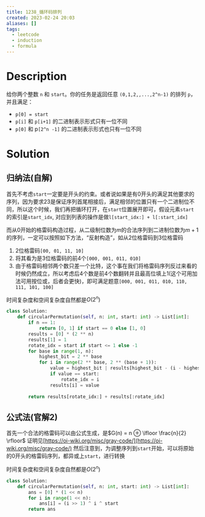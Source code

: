 ```yaml
---
title: 1238_循环码排列
created: 2023-02-24 20:03
aliases: []
tags:
  - leetcode 
  - induction
  - formula
---
```


# Description

给你两个整数 `n` 和 `start`。你的任务是返回任意 `(0,1,2,,...,2^n-1)` 的排列 `p`，并且满足：

- `p[0] = start`
- `p[i]` 和 `p[i+1]` 的二进制表示形式只有一位不同
- `p[0]` 和 p`[2^n -1]` 的二进制表示形式也只有一位不同


# Solution

## 归纳法(自解)

首先不考虑`start`一定要是开头的约束。或者说如果是有0开头的满足其他要求的序列，因为要求23是保证序列首尾相接后，满足相邻的位置只有一个二进制位不同，所以这个时候，我们再把循环打开，在`start`位置展开即可，假设元素`start`的索引是`start_idx`, 对应到列表的操作是做`l[start_idx:] + l[:start_idx]`

而从0开始的格雷码构造过程，从二级制位数为$m$的合法序列到二进制位数为$m + 1$的序列，一定可以按照如下方法，“反射构造”，如从2位格雷码到3位格雷码

1. 2位格雷码`[00, 01, 11, 10]`
2. 将其看为是3位格雷码的前4个`[000, 001, 011, 010]`
3. 由于格雷码相邻两个数只差一个比特，这个事在我们将格雷码序列反过来看的时候仍然成立，所以考虑后4个数是前4个数翻转并且最高位填上1(这个可用加法可用按位或，后者会更快)，即可满足题意`[000, 001, 011, 010, 110, 111, 101, 100]`

时间复杂度和空间复杂度自然都是$O(2^n)$

```python
class Solution:
    def circularPermutation(self, n: int, start: int) -> List[int]:
        if n == 1:
            return [0, 1] if start == 0 else [1, 0]
        results = [0] * (2 ** n)
        results[1] = 1
        rotate_idx = start if start <= 1 else -1
        for base in range(1, n):
            highest_bit = 2 ** base
            for i in range(2 ** base, 2 ** (base + 1)):
                value = highest_bit | results[highest_bit - (i - highest_bit) - 1]
                if value == start:
                    rotate_idx = i
                results[i] = value
        
        return results[rotate_idx:] + results[:rotate_idx]
```

## 公式法(官解2)

首先一个合法的格雷码可以由公式生成，是$G(n) = n ⊕ \lfloor \frac{n}{2} \rfloor$ 证明见[https://oi-wiki.org/misc/gray-code/](https://oi-wiki.org/misc/gray-code/)
然后注意到，为调整序列到`start`开始，可以将原始的$0$开头的格雷码序列，都异或上`start`，进行转换

时间复杂度和空间复杂度自然都是$O(2^n)$

```python
class Solution:
    def circularPermutation(self, n: int, start: int) -> List[int]:
        ans = [0] * (1 << n)
        for i in range(1 << n):
            ans[i] = (i >> 1) ^ i ^ start
        return ans
```
